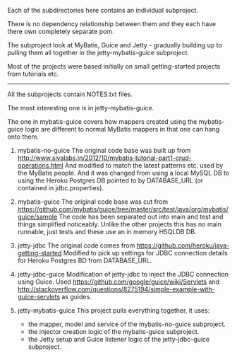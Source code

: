 Each of the subdirectories here contains an individual subproject.

There is no dependency relationship between them and they each have there own completely separate pom.

The subproject look at MyBatis, Guice and Jetty - gradually building up to pulling them all together in the jetty-mybatis-guice subproject.

Most of the projects were based initially on small getting-started projects from tutorials etc.

----

All the subprojects contain NOTES.txt files.

The most interesting one is in jetty-mybatis-guice.

The one in mybatis-guice covers how mappers created using the mybatis-guice logic are different to normal MyBatis mappers in that one can hang onto them.

1. mybatis-no-guice
   The original code base was built up from http://www.sivalabs.in/2012/10/mybatis-tutorial-part1-crud-operations.html
   And modified to match the latest patterns etc. used by the MyBatis people.
   And it was changed from using a local MySQL DB to using the Heroku Postgres DB pointed to by DATABASE_URL (or contained in jdbc.properties).
2. mybatis-guice
   The original code base was cut from https://github.com/mybatis/guice/tree/master/src/test/java/org/mybatis/guice/sample
   The code has been separated out into main and test and things simplified noticeably.
   Unlike the other projects this has no main runnable, just tests and these use an in memory HSQLDB DB.
3. jetty-jdbc
   The original code comes from https://github.com/heroku/java-getting-started
   Modified to pick up settings for JDBC connection details for Heroku Postgres BD from DATABASE_URL.
4. jetty-jdbc-guice
   Modification of jetty-jdbc to inject the JDBC connection using Guice.
   Used https://github.com/google/guice/wiki/Servlets and http://stackoverflow.com/questions/8275194/simple-example-with-guice-servlets as guides.
5. jetty-mybatis-guice
   This project pulls everything together, it uses:

   * the mapper, model and service of the mybatis-no-guice subproject.
   * the injector creation logic of the mybatis-guice subproject.
   * the Jetty setup and Guice listener logic of the jetty-jdbc-guice subproject.
